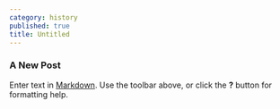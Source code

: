 ```yaml
---
category: history
published: true
title: Untitled
---
```

### A New Post

Enter text in [Markdown](http://daringfireball.net/projects/markdown/). Use the toolbar above, or click the **?** button for formatting help.
